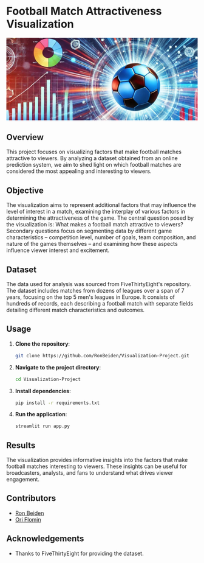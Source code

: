 # Football Match Attractiveness Visualization

![Header Image](header.jpg)

## Overview

This project focuses on visualizing factors that make football matches attractive to viewers. By analyzing a dataset obtained from an online prediction system, we aim to shed light on which football matches are considered the most appealing and interesting to viewers.

## Objective

The visualization aims to represent additional factors that may influence the level of interest in a match, examining the interplay of various factors in determining the attractiveness of the game. The central question posed by the visualization is: What makes a football match attractive to viewers? Secondary questions focus on segmenting data by different game characteristics – competition level, number of goals, team composition, and nature of the games themselves – and examining how these aspects influence viewer interest and excitement.

## Dataset

The data used for analysis was sourced from FiveThirtyEight's repository. The dataset includes matches from dozens of leagues over a span of 7 years, focusing on the top 5 men's leagues in Europe. It consists of hundreds of records, each describing a football match with separate fields detailing different match characteristics and outcomes.

## Usage

1. **Clone the repository**:
   ```bash
   git clone https://github.com/RonBeiden/Visualization-Project.git
   ```
2. **Navigate to the project directory**:
   ```bash
   cd Visualization-Project
   ```
3. **Install dependencies**:
   ```bash
   pip install -r requirements.txt
   ```
4. **Run the application**:
   ```bash
   streamlit run app.py
   ```

## Results

The visualization provides informative insights into the factors that make football matches interesting to viewers. These insights can be useful for broadcasters, analysts, and fans to understand what drives viewer engagement.

## Contributors

- [Ron Beiden](https://github.com/RonBeiden)
- [Ori Flomin](https://github.com/Ori-flomin)

## Acknowledgements

- Thanks to FiveThirtyEight for providing the dataset.
